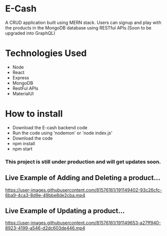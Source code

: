 # E-Cash
A CRUD application built using MERN stack. Users can signup and play with the products in the MongoDB database using RESTful APIs.(Soon to be upgraded into GraphQL)

# Technologies Used
* Node
* React
* Express
* MongoDB
* RestFul APIs
* MaterialUI

# How to install 
* Download the E-cash backend code
* Run the code using 'nodemon' or 'node index.js'
* Download the code
* npm install
* npm start


### This project is still under production and will get updates soon.


## Live Example of Adding and Deleting a product...


https://user-images.githubusercontent.com/81576161/191149402-93c26cfc-6ba9-4ca3-8d9e-49bbe8de2cba.mp4


## Live Example of Updating a product...


https://user-images.githubusercontent.com/81576161/191149653-a27ff940-8923-4199-a546-d2dc603de446.mp4
